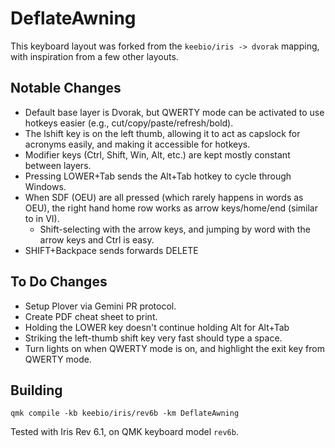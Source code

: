 # DeflateAwning

This keyboard layout was forked from the `keebio/iris -> dvorak` mapping, with inspiration from a few other layouts.

## Notable Changes
* Default base layer is Dvorak, but QWERTY mode can be activated to use hotkeys easier (e.g., cut/copy/paste/refresh/bold).
* The lshift key is on the left thumb, allowing it to act as capslock for acronyms easily, and making it accessible for hotkeys.
* Modifier keys (Ctrl, Shift, Win, Alt, etc.) are kept mostly constant between layers.
* Pressing LOWER+Tab sends the Alt+Tab hotkey to cycle through Windows.
* When SDF (OEU) are all pressed (which rarely happens in words as OEU), the right hand home row works as arrow keys/home/end (similar to in VI).
    * Shift-selecting with the arrow keys, and jumping by word with the arrow keys and Ctrl is easy.
* SHIFT+Backpace sends forwards DELETE

## To Do Changes
* Setup Plover via Gemini PR protocol.
* Create PDF cheat sheet to print.
* Holding the LOWER key doesn't continue holding Alt for Alt+Tab
* Striking the left-thumb shift key very fast should type a space.
* Turn lights on when QWERTY mode is on, and highlight the exit key from QWERTY mode.

## Building

```
qmk compile -kb keebio/iris/rev6b -km DeflateAwning
```

Tested with Iris Rev 6.1, on QMK keyboard model `rev6b`.
